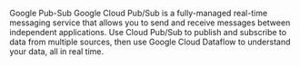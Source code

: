 Google Pub-Sub
Google Cloud Pub/Sub is a fully-managed real-time messaging service that allows you to send and receive messages between independent applications. Use Cloud Pub/Sub to publish and subscribe to data from multiple sources, then use Google Cloud Dataflow to understand your data, all in real time.

